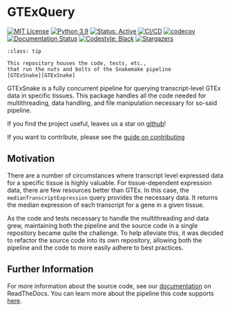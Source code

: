 # GTExQuery

[![MIT License](https://img.shields.io/badge/License-MIT-blue.svg)](https://opensource.org/licenses/MIT)
[![Python 3.9](https://img.shields.io/badge/Python-3.9-brightgreen.svg)](https://docs.python.org/3/whatsnew/3.9.html)
[![Status: Active](https://www.repostatus.org/badges/latest/active.svg)](https://www.repostatus.org/#active)
[![CI/CD](https://github.com/IMS-Bio2Core-Facility/GTExQuery/actions/workflows/main.yml/badge.svg)](https://github.com/IMS-Bio2Core-Facility/GTExQuery/actions/workflows/main.yml)
[![codecov](https://codecov.io/gh/IMS-Bio2Core-Facility/GTExQuery/branch/main/graph/badge.svg?token=L56T1KFL1J)](https://codecov.io/gh/IMS-Bio2Core-Facility/GTExQuery)
[![Documentation Status](https://readthedocs.org/projects/gtexquery/badge/?version=latest)](https://gtexquery.readthedocs.io/en/latest/)
[![Codestyle: Black](https://img.shields.io/badge/code%20style-black-000000.svg)](https://github.com/psf/black)
[![Stargazers](htpps://img.shields.io/github/stars/IMS-Bio2Core-Facility/gtexquery)](https://github.com/IMS-Bio2Core-Facility/GTExQuery/stargazers)

```{admonition} For use with GTExSnake
:class: tip

This repository houses the code, tests, etc.,
that run the nuts and bolts of the Snakemake pipeline
[GTExSnake][GTExSnake]
```

GTExSnake is a fully concurrent pipeline for querying
transcript-level GTEx data in specific tissues.
This package handles all the code needed for
multithreading,
data handling,
and file manipulation necessary for so-said pipeline.

If you find the project useful,
leaves us a star on [github][stars]!

If you want to contribute,
please see the [guide on contributing](./CONTRIBUTING.md)

## Motivation

There are a number of circumstances where transcript level expressed data for a
specific tissue is highly valuable.
For tissue-dependent expression data,
there are few resources better than GTEx.
In this case, the `medianTranscriptExpression` query provides the necessary data.
It returns the median expression of each transcript for a gene in a given tissue.

As the code and tests necessary to handle the multithreading and data grew,
maintaining both the pipeline and the source code in a single repository
became quite the challenge.
To help alleviate this,
it was decided to refactor the source code into its own repository,
allowing both the pipeline and the code to more easily adhere to best practices.

## Further Information

For more information about the source code,
see our [documentation][docs] on ReadTheDocs.
You can learn more about the pipeline this code supports [here][GTExSnake].

[GTExSnake]: HOLDING "GTExSnake Snakemake Pipeline"
[stars]: https://github.com/IMS-Bio2Core-Facility/GTExQuery/stargazers "Stargazers"
[docs]: https://gtexquery.readthedocs.io/en/latest/ "Package Documentation"

